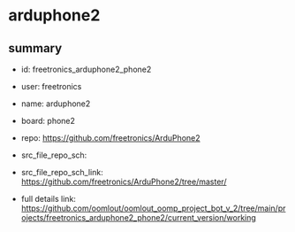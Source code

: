 # arduphone2
 
## summary 
* id: freetronics_arduphone2_phone2
* user: freetronics
* name: arduphone2
* board: phone2
* repo: https://github.com/freetronics/ArduPhone2



* src_file_repo_sch: 
* src_file_repo_sch_link: https://github.com/freetronics/ArduPhone2/tree/master/
* full details link: https://github.com/oomlout/oomlout_oomp_project_bot_v_2/tree/main/projects/freetronics_arduphone2_phone2/current_version/working  







